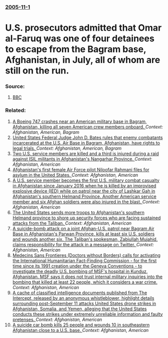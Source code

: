 ### [2005-11-1](/news/2005/11/1/index.md)

#  U.S. prosecutors admitted that Omar al-Faruq was one of four detainees to escape from the Bagram base, Afghanistan, in July, all of whom are still on the run. 




### Source:

1. [BBC](http://news.bbc.co.uk/2/hi/asia-pacific/4400436.stm)

### Related:

1. [A Boeing 747 crashes near an American military base in Bagram, Afghanistan, killing all seven American crew members onboard. ](/news/2013/04/29/a-boeing-747-crashes-near-an-american-military-base-in-bagram-afghanistan-killing-all-seven-american-crew-members-onboard.md) _Context: Afghanistan, American, Bagram_
2. [ United States Federal Judge John D. Bates rules that enemy combatants incarcerated at the U.S. Air Base in Bagram, Afghanistan, have rights to legal trials. ](/news/2009/04/2/united-states-federal-judge-john-d-bates-rules-that-enemy-combatants-incarcerated-at-the-u-s-air-base-in-bagram-afghanistan-have-rights.md) _Context: Afghanistan, American, Bagram_
3. [Two U.S. service members are killed and a third is injured during a raid against ISIL militants in Afghanistan's Nangarhar Province. ](/news/2017/04/27/two-u-s-service-members-are-killed-and-a-third-is-injured-during-a-raid-against-isil-militants-in-afghanistan-s-nangarhar-province.md) _Context: Afghanistan, American_
4. [Afghanistan's first female Air Force pilot Niloofar Rahmani files for asylum in the United States. ](/news/2016/12/25/afghanistan-s-first-female-air-force-pilot-niloofar-rahmani-files-for-asylum-in-the-united-states.md) _Context: Afghanistan, American_
5. [A U.S. service member becomes the first U.S. military combat casualty in Afghanistan since January 2016 when he is killed by an improvised explosive device (IED) while on patrol near the city of Lashkar Gah in Afghanistan's southern Helmand Province. Another American service member and six Afghan soldiers were also injured in the blast. ](/news/2016/08/23/a-u-s-service-member-becomes-the-first-u-s-military-combat-casualty-in-afghanistan-since-january-2016-when-he-is-killed-by-an-improvised-e.md) _Context: Afghanistan, American_
6. [The United States sends more troops to Afghanistan's southern Helmand province to shore up security forces who are facing sustained attacks from the Taliban. ](/news/2016/02/9/the-united-states-sends-more-troops-to-afghanistan-s-southern-helmand-province-to-shore-up-security-forces-who-are-facing-sustained-attacks.md) _Context: Afghanistan, American_
7. [A suicide-bomb attack on a joint Afghan-U.S. patrol near Bagram Air Base in Afghanistan's Parwan Province, kills at least six U.S. soldiers and wounds another six. The Taliban's spokesman, Zabiullah Mujahid, claims responsibility for the attack in a message on Twitter. ](/news/2015/12/21/a-suicide-bomb-attack-on-a-joint-afghan-u-s-patrol-near-bagram-air-base-in-afghanistan-s-parwan-province-kills-at-least-six-u-s-soldiers.md) _Context: Afghanistan, American_
8. [Medecins Sans Frontieres (Doctors without Borders) calls for activating the International Humanitarian Fact-Finding Commission - for the first time since its 1991 creation under the Geneva Conventions - to investigate the deadly U.S. bombing of MSF's hospital in Kunduz, Afghanistan. MSF says it does not trust internal military inquiries into the bombing that killed at least 22 people, which it considers a war crime. ](/news/2015/10/7/ma-c-decins-sans-frontia-res-doctors-without-borders-calls-for-activating-the-international-humanitarian-fact-finding-commission-a-for-the.md) _Context: Afghanistan, American_
9. [A cache of classified intelligence documents published from The Intercept, released by an anonymous whistleblower, highlight details surrounding post-September 11 attacks United States drone strikes in Afghanistan, Somalia, and Yemen, alleging that the United States conducts these strikes under extremely unreliable information and faulty pretenses. ](/news/2015/10/15/a-cache-of-classified-intelligence-documents-published-from-the-intercept-released-by-an-anonymous-whistleblower-highlight-details-surroun.md) _Context: Afghanistan, American_
10. [A suicide car bomb kills 25 people and wounds 10 in southeastern Afghanistan close to a U.S. base. ](/news/2015/07/12/a-suicide-car-bomb-kills-25-people-and-wounds-10-in-southeastern-afghanistan-close-to-a-u-s-base.md) _Context: Afghanistan, American_
